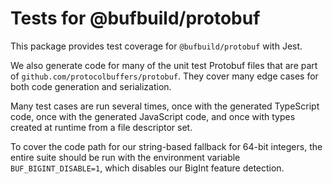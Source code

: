 # Tests for @bufbuild/protobuf

This package provides test coverage for `@bufbuild/protobuf` with Jest.

We also generate code for many of the unit test Protobuf files that are part of
`github.com/protocolbuffers/protobuf`. They cover many edge cases for both code
generation and serialization.

Many test cases are run several times, once with the generated TypeScript code,
once with the generated JavaScript code, and once with types created at runtime
from a file descriptor set.

To cover the code path for our string-based fallback for 64-bit integers, the
entire suite should be run with the environment variable
`BUF_BIGINT_DISABLE=1`, which disables our BigInt feature detection.
